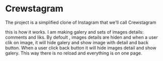 # Crewstagram

The project is a simplified clone of Instagram that we'll call Crewstagram

this is how it works. I am making galery and sets of images details: comments and liks. By defoult , images details are hiden and when
a user clik on image, it will hide galery and show image with detail and back button. When a user click back button it will hide 
images detail and show galery. This way there is no reload and everything is on one page.

